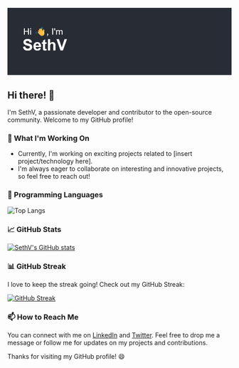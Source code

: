 [![Banner](https://github.com/SVRECCO/SVRECCO/raw/main/header.png)](https://github.com/SVRECCO/SVRECCO)
## Hi there! 👋

I'm SethV, a passionate developer and contributor to the open-source community. Welcome to my GitHub profile!

### 🔭 What I'm Working On

- Currently, I'm working on exciting projects related to [insert project/technology here].
- I'm always eager to collaborate on interesting and innovative projects, so feel free to reach out!

### 🌱 Programming Languages


![Top Langs](https://github-readme-stats.vercel.app/api/top-langs/?username=SVRECCO&show_icons=true&theme=onedark&layout=compact)

### 📈 GitHub Stats


[![SethV's GitHub stats](https://github-readme-stats.vercel.app/api?username=SVRECCO&show_icons=true&theme=onedark&show=stars,commits,issues,contribs)](https://github.com/SVRECCO/github-readme-stats)

### 📊 GitHub Streak

I love to keep the streak going! Check out my GitHub Streak:

[![GitHub Streak](http://github-readme-streak-stats.herokuapp.com?user=SVRECCO&theme=onedark)](https://git.io/streak-stats)

### 📫 How to Reach Me

You can connect with me on [LinkedIn](https://www.linkedin.com/in/your-linkedin-profile/) and [Twitter](https://twitter.com/your-twitter-handle/). Feel free to drop me a message or follow me for updates on my projects and contributions.

Thanks for visiting my GitHub profile! 😄
